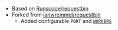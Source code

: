 * Based on [Runscope/requestbin](https://github.com/Runscope/requestbin/)
* Forked from [ianwremmel/requestbin](https://hub.docker.com/r/ianwremmel/requestbin)
    * Added configurable `PORT` and [`WORKERS`](https://github.com/Runscope/requestbin/issues/67)
